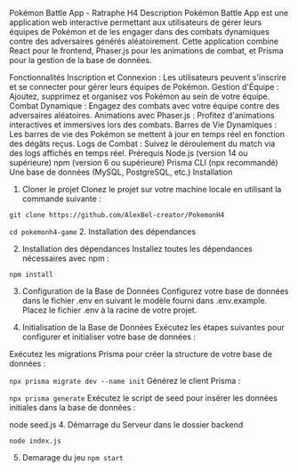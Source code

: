 Pokémon Battle App - Ratraphe H4
Description
Pokémon Battle App est une application web interactive permettant aux utilisateurs de gérer leurs équipes de Pokémon et de les engager dans des combats dynamiques contre des adversaires générés aléatoirement. Cette application combine React pour le frontend, Phaser.js pour les animations de combat, et Prisma pour la gestion de la base de données.

Fonctionnalités
Inscription et Connexion : Les utilisateurs peuvent s'inscrire et se connecter pour gérer leurs équipes de Pokémon.
Gestion d'Équipe : Ajoutez, supprimez et organisez vos Pokémon au sein de votre équipe.
Combat Dynamique : Engagez des combats avec votre équipe contre des adversaires aléatoires.
Animations avec Phaser.js : Profitez d'animations interactives et immersives lors des combats.
Barres de Vie Dynamiques : Les barres de vie des Pokémon se mettent à jour en temps réel en fonction des dégâts reçus.
Logs de Combat : Suivez le déroulement du match via des logs affichés en temps réel.
Prérequis
Node.js (version 14 ou supérieure)
npm (version 6 ou supérieure)
Prisma CLI (npx recommandé)
Une base de données (MySQL, PostgreSQL, etc.)
Installation

1. Cloner le projet
   Clonez le projet sur votre machine locale en utilisant la commande suivante :

`git clone https://github.com/AlexBel-creator/PokemonH4`

`cd pokemonh4-game` 2. Installation des dépendances

2. Installation des dépendances
   Installez toutes les dépendances nécessaires avec npm :

`npm install`

3. Configuration de la Base de Données
   Configurez votre base de données dans le fichier .env en suivant le modèle fourni dans .env.example.
   Placez le fichier .env à la racine de votre projet.

4. Initialisation de la Base de Données
   Exécutez les étapes suivantes pour configurer et initialiser votre base de données :

Exécutez les migrations Prisma pour créer la structure de votre base de données :

`npx prisma migrate dev --name init`
Générez le client Prisma :

`npx prisma generate`
Exécutez le script de seed pour insérer les données initiales dans la base de données :

node seed.js 4. Démarrage du Serveur dans le dossier backend

`node index.js `

5. Demarage du jeu
   `npm start`
